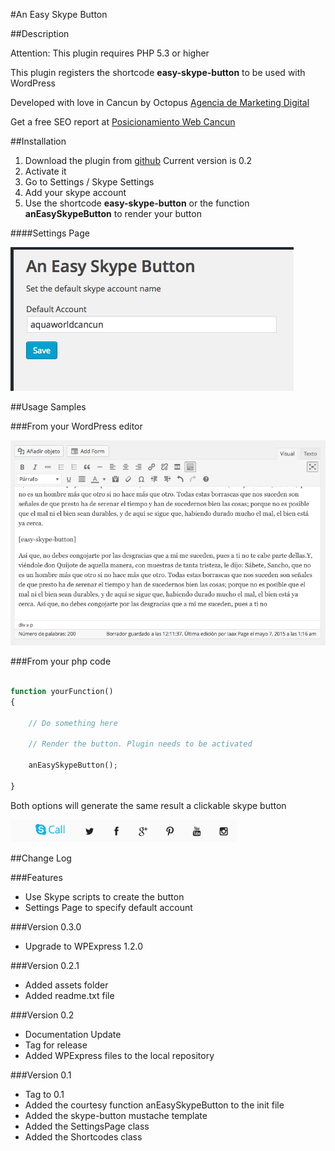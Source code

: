 #An Easy Skype Button

##Description

Attention: This plugin requires PHP 5.3 or higher

This plugin registers the shortcode **easy-skype-button** to be used with WordPress
 
Developed with love in Cancun by Octopus [Agencia de Marketing Digital](http://octopus.mx)

Get a free SEO report at [Posicionamiento Web Cancun](http://octopus.mx/posicionamiento-seo/)

##Installation

1. Download the plugin from [github](https://github.com/octopus-digital-strategy/an-easy-skype-button/releases/tag/0.2) Current version is 0.2
2. Activate it
3. Go to Settings / Skype Settings
4. Add your skype account
5. Use the shortcode **easy-skype-button** or the function **anEasySkypeButton** to render your button

####Settings Page

![alt text](https://raw.githubusercontent.com/octopus-digital-strategy/an-easy-skype-button/master/resources/images/configure-account.png "Settings Page")

##Usage Samples


###From your WordPress editor

![alt text](https://raw.githubusercontent.com/octopus-digital-strategy/an-easy-skype-button/master/resources/images/shortcode-demo.png "WordPress Editor Shortcode" )

###From your php code

```php

function yourFunction()
{

    // Do something here
    
    // Render the button. Plugin needs to be activated

    anEasySkypeButton();

}

```

Both options will generate the same result a clickable skype button

![alt text](https://raw.githubusercontent.com/octopus-digital-strategy/an-easy-skype-button/master/resources/images/demo-button.png "Skype button demo")


##Change Log


###Features

* Use Skype scripts to create the button
* Settings Page to specify default account


###Version 0.3.0

- Upgrade to WPExpress 1.2.0


###Version 0.2.1

* Added assets folder
* Added readme.txt file

###Version 0.2

* Documentation Update
* Tag for release
* Added WPExpress files to the local repository

###Version 0.1

* Tag to 0.1
* Added the courtesy function anEasySkypeButton to the init file
* Added the skype-button mustache template
* Added the SettingsPage class
* Added the Shortcodes class